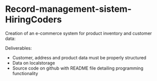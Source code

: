 # Record-management-sistem-HiringCoders

Creation of an e-commerce system for product inventory and customer data:

Deliverables:

* Customer, address and product data must be properly structured
* Data on localstorage
* Source code on github with README file detailing programming functionality
